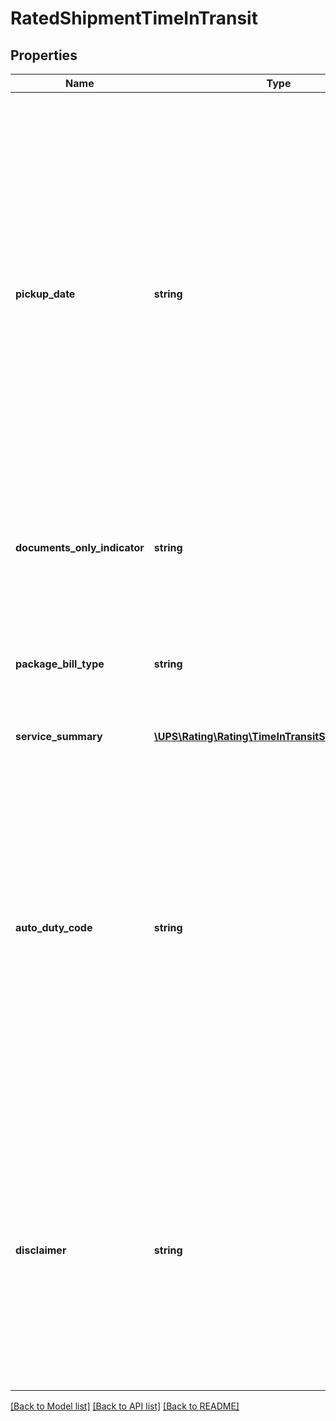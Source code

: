 # RatedShipmentTimeInTransit

## Properties
Name | Type | Description | Notes
------------ | ------------- | ------------- | -------------
**pickup_date** | **string** | The date the user requests UPS to pickup the package from the origin. Format: YYYYMMDD. In the event this Pickup date differs from the Pickup date in the Estimated Arrival Container, a warning will be returned.  In the event this Pickup date differs from the Pickup date in the Estimated Arrival Container, a warning will be returned. | 
**documents_only_indicator** | **string** | If the indicator is present then the shipment was processed as Document Only. | [optional] 
**package_bill_type** | **string** | Package bill type for the shipment. Valid values:02 - Document only 03 - Non-Document04 - Pallet | [optional] 
**service_summary** | [**\UPS\Rating\Rating\TimeInTransitServiceSummary**](TimeInTransitServiceSummary.md) |  | 
**auto_duty_code** | **string** | Required output for International requests. If Documents indicator is set for Non-document a duty is automatically calculated. The possible values to be returned are: 01 - Dutiable02 - Non-Dutiable03 - Low-value04 - Courier Remission05 - Gift06 - Military07 - Exception08 - Line Release09 - Section 321 low value. | [optional] 
**disclaimer** | **string** | The Disclaimer is provided based upon the origin and destination country or territory codes provided in the request document. The possible disclaimers that can be returned are available in the Service Guaranteed Disclaimers table. | [optional] 

[[Back to Model list]](../../README.md#documentation-for-models) [[Back to API list]](../../README.md#documentation-for-api-endpoints) [[Back to README]](../../README.md)

